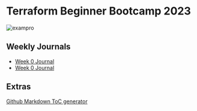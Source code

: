 # Terraform Beginner Bootcamp 2023

![exampro](https://github.com/SerVErThread/terraform-beginner-bootcamp-2023/assets/24904136/ead2278b-2c72-4a98-a87f-4d2870ec582b)



## Weekly Journals
- [Week 0 Journal](/journal/week0.md)
- [Week 0 Journal](/journal/week1.md)

  

## Extras
[Github Markdown ToC generator](https://ecotrust-canada.github.io/markdown-toc/)
